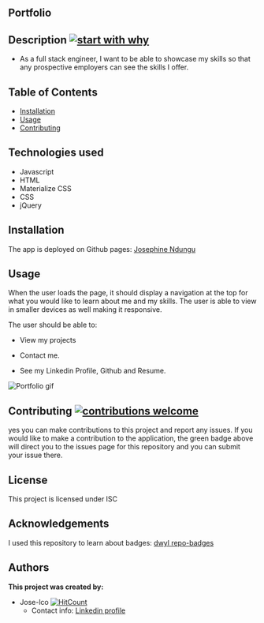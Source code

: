## Portfolio


## Description [![start with why](https://img.shields.io/badge/start%20with-why%3F-brightgreen.svg?style=flat)](http://www.ted.com/talks/simon_sinek_how_great_leaders_inspire_action)

* As a full stack engineer, I want to be able to showcase my skills so that any prospective employers can see the skills I offer.


## Table of Contents

* [Installation](#installation)
* [Usage](#usage)
* [Contributing](#contributing)

## Technologies used

* Javascript
* HTML
* Materialize CSS
* CSS 
* jQuery


## Installation

The app is deployed on Github pages: [Josephine Ndungu](https://jose-lco.github.io/portfolio/)
## Usage

When the user loads the page, it should display a navigation at the top for what you would like to learn about me and my skills. The user is able to view in smaller devices as well making it responsive. 

The user should be able to:

  * View my projects

  * Contact me.

  * See my Linkedin Profile, Github and Resume.

 ![Portfolio gif](Assets/img/Josephine-Ndungu.gif)

## Contributing [![contributions welcome](https://img.shields.io/badge/contributions-welcome-brightgreen.svg?style=flat)](https://github.com/Jose-lco/undefined/issues)

yes you can make contributions to this project and report any issues. If you would like to make a contribution to the application, the green badge above will direct you to the issues page for this repository and you can submit your issue there.

## License

This project is licensed under ISC

## Acknowledgements
I used this repository to learn about badges: 
[dwyl repo-badges](https://github.com/dwyl/repo-badges)

## Authors

**This project was created by:**
* Jose-lco [![HitCount](http://hits.dwyl.com/Jose-lco/portfolio.svg)](http://hits.dwyl.com/Jose-lco/portfolio)
  * Contact info: [Linkedin profile](https://www.linkedin.com/in/josephine-ndungu-a0a441160)
